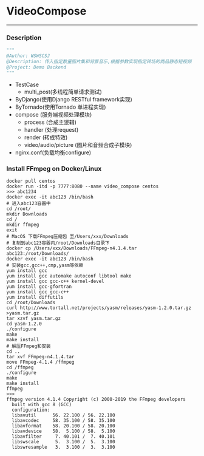 # VideoCompose
------

### Description

```python
"""
@Author: WSWSCSJ
@Description: 传入指定数量图片集和背景音乐,根据参数实现指定转场的商品静态短视频
@Project: Demo Backend
"""
```

+ TestCase
  + multi_post(多线程简单请求测试)
+ ByDjango(使用Django RESTful framework实现)
+ ByTornado(使用Tornado 单进程实现)
+ compose (服务端视频处理模块)
  + process (合成主逻辑)
  + handler (处理request)
  + render (转成特效)
  + video/audio/picture (图片和音频合成子模块)
+ nginx.conf(负载均衡configure)

### Install FFmpeg on Docker/Linux

```shell
docker pull centos
docker run -itd -p 7777:8080 --name video_compose centos
>>> abc1234
docker exec -it abc123 /bin/bash
# 进入abc123容器中
cd /root/
mkdir Downloads
cd /
mkdir ffmpeg
exit
# MacOS 下载FFmpeg压缩包 至/Users/xxx/Downloads
# 复制到abc123容器内/root/Downloads目录下
docker cp /Users/xxx/Downloads/FFmpeg-n4.1.4.tar abc123:/root/Downloads/
docker exec -it abc123 /bin/bash
# 安装gcc,gcc++,cmp,yasm等依赖
yum install gcc
yum install gcc automake autoconf libtool make
yum install gcc gcc-c++ kernel-devel
yum install gcc-gfortran
yum install gcc gcc-c++
yum install diffutils
cd /root/Downloads
curl http://www.tortall.net/projects/yasm/releases/yasm-1.2.0.tar.gz >yasm.tar.gz
tar xzvf yasm.tar.gz
cd yasm-1.2.0
./configure
make
make install
# 解压FFmpeg和安装
cd ..
tar xvf FFmpeg-n4.1.4.tar
move FFmpeg-4.1.4 /ffmpeg
cd /ffmpeg
./configure
make
make install 
ffmpeg
>>>
ffmpeg version 4.1.4 Copyright (c) 2000-2019 the FFmpeg developers
  built with gcc 8 (GCC)
  configuration:
  libavutil      56. 22.100 / 56. 22.100
  libavcodec     58. 35.100 / 58. 35.100
  libavformat    58. 20.100 / 58. 20.100
  libavdevice    58.  5.100 / 58.  5.100
  libavfilter     7. 40.101 /  7. 40.101
  libswscale      5.  3.100 /  5.  3.100
  libswresample   3.  3.100 /  3.  3.100
```
